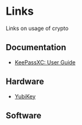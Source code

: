 # Links

Links on usage of crypto

## Documentation

 * [KeePassXC: User Guide](https://keepassxc.org/docs/KeePassXC_UserGuide.html)

## Hardware

 * [YubiKey](https://www.yubico.com/)

## Software


